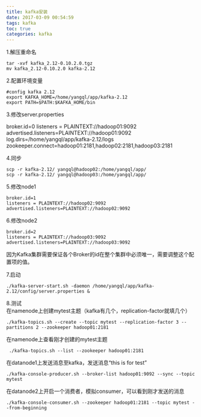 ```yaml
---
title: kafka安装
date: 2017-03-09 00:54:59
tags: kafka
toc: true
categories: kafka
---
```

1.解压重命名
```
tar -xvf kafka_2.12-0.10.2.0.tgz
mv kafka_2.12-0.10.2.0 kafka-2.12
```
2.配置环境变量
```
#config kafka 2.12
export KAFKA_HOME=/home/yangql/app/kafka-2.12
export PATH=$PATH:$KAFKA_HOME/bin
```
<!-- more-->
3.修改server.properties

broker.id=0
listeners = PLAINTEXT://hadoop01:9092
advertised.listeners=PLAINTEXT://hadoop01:9092
log.dirs=/home/yangql/app/kafka-2.12/logs
zookeeper.connect=hadoop01:2181,hadoop02:2181,hadoop03:2181

4.同步
```
scp -r kafka-2.12/ yangql@hadoop02:/home/yangql/app/
scp -r kafka-2.12/ yangql@hadoop03:/home/yangql/app/
```
5.修改node1
```
broker.id=1
listeners = PLAINTEXT://hadoop02:9092
advertised.listeners=PLAINTEXT://hadoop02:9092
```
6.修改node2
```
broker.id=2
listeners = PLAINTEXT://hadoop03:9092
advertised.listeners=PLAINTEXT://hadoop03:9092
```
因为Kafka集群需要保证各个Broker的id在整个集群中必须唯一，需要调整这个配置项的值。

7.启动
```
./kafka-server-start.sh -daemon /home/yangql/app/kafka-2.12/config/server.properties &
```
8.测试  
在namenode上创建mytest主题（kafka有几个，replication-factor就填几个）
```
./kafka-topics.sh --create --topic mytest --replication-factor 3 --partitions 2 --zookeeper hadoop01:2181
```
在namenode上查看刚才创建的mytest主题
```
 ./kafka-topics.sh --list --zookeeper hadoop01:2181
```
在datanode1上发送消息至kafka，发送消息“this is for test”
```
./kafka-console-producer.sh --broker-list hadoop01:9092 --sync --topic mytest
```
在datanode2上开启一个消费者，模拟consumer，可以看到刚才发送的消息
```
./kafka-console-consumer.sh --zookeeper hadoop01:2181 --topic mytest --from-beginning
```

